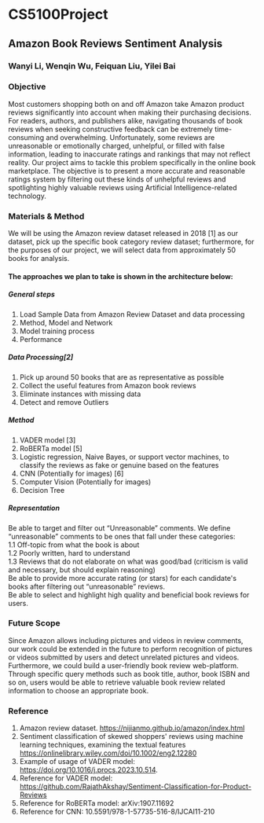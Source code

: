 # CS5100Project
## Amazon Book Reviews Sentiment Analysis
### Wanyi Li, Wenqin Wu, Feiquan Liu, Yilei Bai
### Objective 
Most customers shopping both on and off Amazon take Amazon product reviews significantly into account when making their purchasing decisions. For readers, authors, and publishers alike, navigating thousands of book reviews when seeking constructive feedback can be extremely time-consuming and overwhelming. Unfortunately, some reviews are unreasonable or emotionally charged, unhelpful, or filled with false information, leading to inaccurate ratings and rankings that may not reflect reality. Our project aims to tackle this problem specifically in the online book marketplace. The objective is to present a more accurate and reasonable ratings system by filtering out these kinds of unhelpful reviews and spotlighting highly valuable reviews using Artificial Intelligence-related technology.
### Materials & Method
We will be using the Amazon review dataset released in 2018 [1] as our dataset, pick up the specific book category review dataset; furthermore, for the purposes of our project, we will select data from approximately 50 books for analysis.
#### The approaches we plan to take is shown in the architecture below:
#####	General steps
1. Load Sample Data from Amazon Review Dataset and data processing
2. Method, Model and Network 
3. Model training process
4.	Performance
#####	Data Processing[2]
1.	Pick up around 50 books that are as representative as possible
2.	Collect the useful features from Amazon book reviews
3.	Eliminate instances with missing data
4.	Detect and remove Outliers
#####	Method 
1.	VADER model [3]
2.	RoBERTa model [5]
3.	Logistic regression, Naive Bayes, or support vector machines, to classify the reviews as fake or genuine based on the features
4.	CNN (Potentially for images) [6]
5.	Computer Vision (Potentially for images) 
6.	Decision Tree
#####	Representation
Be able to target and filter out “Unreasonable” comments. We define “unreasonable” comments to be ones that fall under these categories:<br> 
1.1 Off-topic from what the book is about<br>
1.2	Poorly written, hard to understand<br>
1.3	Reviews that do not elaborate on what was good/bad (criticism is valid and necessary, but should explain reasoning)<br>
Be able to provide more accurate rating (or stars) for each candidate's books after filtering out “unreasonable” reviews.<br>
Be able to select and highlight high quality and beneficial book reviews for users.

### Future Scope
Since Amazon allows including pictures and videos in review comments, our work could be extended in the future to perform recognition of pictures or videos submitted by users and detect unrelated pictures and videos.
Furthermore, we could build a user-friendly book review web-platform. Through specific query methods such as book title, author, book ISBN and so on, users would be able to retrieve valuable book review related information to choose an appropriate book.
### Reference
1.	Amazon review dataset. https://nijianmo.github.io/amazon/index.html
2.	Sentiment classification of skewed shoppers' reviews using machine learning techniques, examining the textual features  https://onlinelibrary.wiley.com/doi/10.1002/eng2.12280
3.	Example of usage of VADER model:  https://doi.org/10.1016/j.procs.2023.10.514.
4.	Reference for VADER model: https://github.com/RajathAkshay/Sentiment-Classification-for-Product-Reviews
5.	Reference for RoBERTa model: arXiv:1907.11692
6.	Reference for CNN: 10.5591/978-1-57735-516-8/IJCAI11-210
